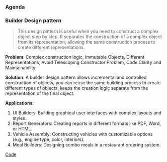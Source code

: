 ### Agenda



### Builder Design pattern
> This design pattern is useful when you need to construct a complex object step by step. 
> It separates the construction of a complex object from its representation, 
> allowing the same construction process to create different representations.

**Problem**: Complex construction logic, Immutable Objects, Different Representations, Avoid Telescoping Constructor Problem, Code Clarity and Maintainability

**Solution**: A builder design pattern 
allows incremental and controlled construction of objects, 
you can reuse the same building process to create different types of objects,
keeps the creation logic separate from the representation of the final object.

**Applications**:
1. UI Builders: Building graphical user interfaces with complex layouts and styles.
2. Report Generators: Creating reports in different formats like PDF, Word, or HTML.
3. Vehicle Assembly: Constructing vehicles with customizable options (e.g., engine type, color, interiors).
4. Meal Builders: Designing combo meals in a restaurant ordering system.

[Code](https://github.com/KriticaGoel/JAVAConcepts/tree/master/DesignPattern/Creation/BuilderPatern)